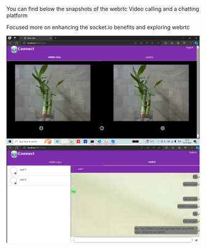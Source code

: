You can find below the snapshots of the webrtc Video calling and a chatting platform


Focused more on enhancing the socket.io benefits and exploring webrtc 

![Connect_Application1](webrtc_frontend/src/assets/webConnectVideo.png)
![Connect_Application2](webrtc_frontend/src/assets/webconnectCha.png)
